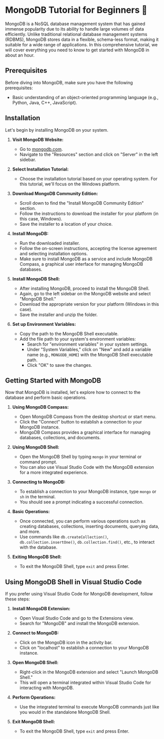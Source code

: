 # MongoDB Tutorial for Beginners 🍃

MongoDB is a NoSQL database management system that has gained immense popularity due to its ability to handle large volumes of data efficiently. Unlike traditional relational database management systems (RDBMS), MongoDB stores data in a flexible, schema-less format, making it suitable for a wide range of applications. In this comprehensive tutorial, we will cover everything you need to know to get started with MongoDB in about an hour.

## Prerequisites

Before diving into MongoDB, make sure you have the following prerequisites:

- Basic understanding of an object-oriented programming language (e.g., Python, Java, C++, JavaScript).

## Installation

Let's begin by installing MongoDB on your system.

1. **Visit MongoDB Website:**

   - Go to [mongodb.com](https://www.mongodb.com/).
   - Navigate to the "Resources" section and click on "Server" in the left sidebar.
2. **Select Installation Tutorial:**

   - Choose the installation tutorial based on your operating system. For this tutorial, we'll focus on the Windows platform.
3. **Download MongoDB Community Edition:**

   - Scroll down to find the "Install MongoDB Community Edition" section.
   - Follow the instructions to download the installer for your platform (in this case, Windows).
   - Save the installer to a location of your choice.
4. **Install MongoDB:**

   - Run the downloaded installer.
   - Follow the on-screen instructions, accepting the license agreement and selecting installation options.
   - Make sure to install MongoDB as a service and include MongoDB Compass, a graphical user interface for managing MongoDB databases.
5. **Install MongoDB Shell:**

   - After installing MongoDB, proceed to install the MongoDB Shell.
   - Again, go to the left sidebar on the MongoDB website and select "MongoDB Shell."
   - Download the appropriate version for your platform (Windows in this case).
   - Save the installer and unzip the folder.
6. **Set up Environment Variables:**

   - Copy the path to the MongoDB Shell executable.
   - Add the file path to your system's environment variables:
     - Search for "environment variables" in your system settings.
     - Under "System Variables," click on "New" and add a variable name (e.g., `MONGODB_HOME`) with the MongoDB Shell executable path.
     - Click "OK" to save the changes.

## Getting Started with MongoDB

Now that MongoDB is installed, let's explore how to connect to the database and perform basic operations.

1. **Using MongoDB Compass:**

   - Open MongoDB Compass from the desktop shortcut or start menu.
   - Click the "Connect" button to establish a connection to your MongoDB instance.
   - MongoDB Compass provides a graphical interface for managing databases, collections, and documents.
2. **Using MongoDB Shell:**

   - Open the MongoDB Shell by typing `mongo` in your terminal or command prompt.
   - You can also use Visual Studio Code with the MongoDB extension for a more integrated experience.
3. **Connecting to MongoDB:**

   - To establish a connection to your MongoDB instance, type `mongo` or `sh` in the terminal.
   - You should see a prompt indicating a successful connection.
4. **Basic Operations:**

   - Once connected, you can perform various operations such as creating databases, collections, inserting documents, querying data, and more.
   - Use commands like `db.createCollection()`, `db.collection.insertOne()`, `db.collection.find()`, etc., to interact with the database.
5. **Exiting MongoDB Shell:**

   - To exit the MongoDB Shell, type `exit` and press Enter.

## Using MongoDB Shell in Visual Studio Code

If you prefer using Visual Studio Code for MongoDB development, follow these steps:

1. **Install MongoDB Extension:**

   - Open Visual Studio Code and go to the Extensions view.
   - Search for "MongoDB" and install the MongoDB extension.
2. **Connect to MongoDB:**

   - Click on the MongoDB icon in the activity bar.
   - Click on "localhost" to establish a connection to your MongoDB instance.
3. **Open MongoDB Shell:**

   - Right-click in the MongoDB extension and select "Launch MongoDB Shell."
   - This will open a terminal integrated within Visual Studio Code for interacting with MongoDB.
4. **Perform Operations:**

   - Use the integrated terminal to execute MongoDB commands just like you would in the standalone MongoDB Shell.
5. **Exit MongoDB Shell:**

   - To exit the MongoDB Shell, type `exit` and press Enter.
